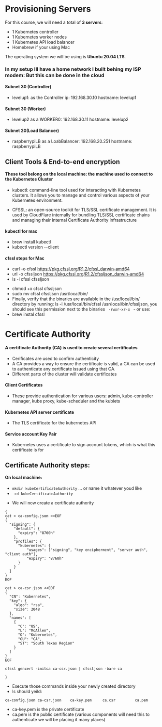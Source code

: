 # Provisioning Servers

For this course, we will need a total of **3 servers**:

- 1 Kubernetes controller
- 1 Kubernetes worker nodes
- 1 Kubernetes API load balancer
- Homebrew if your using Mac

The operating system we will be using is **Ubuntu 20.04 LTS**.

### In my setup Ill have a home network I built behing my ISP modem: But this can be done in the cloud
#### Subnet 30 (Controller)
- levelup1: as the Controller ip: 192.168.30.10 hostname: levelup1

#### Subnet 30 (Worker)
- levelup2 as a WORKER0: 192.168.30.11 hostname: levelup2

#### Subnet 20(Load Balancer)
- raspberrypiLB as a LoabBalancer: 192.168.20.251 hostname: raspberrypiLB

## Client Tools & End-to-end encryption

#### These tool belong on the local machine: the machine used to connect to the Kubernetes Cluster

- kubectl: command-line tool used for interacting with Kubernetes clusters. It allows you to manage and control various aspects of your Kubernetes environment.

- CFSSL: an open-source toolkit for TLS/SSL certificate management. It is used by CloudFlare internally for bundling TLS/SSL certificate chains and managing their internal Certificate Authority infrastructure

 #### kubectl for mac
- brew install kubectl
- kubectl version --client

 #### cfssl steps for Mac
   - curl -o cfssl https://pkg.cfssl.org/R1.2/cfssl_darwin-amd64
   - url -o cfssljson https://pkg.cfssl.org/R1.2/cfssljson_darwin-amd64
   - ls -l cfssl cfssljson

   * chmod +x cfssl cfssljson
   * sudo mv cfssl cfssljson /usr/local/bin/
   * Finally, verify that the binaries are available in the /usr/local/bin/ directory by running: ls -l /usr/local/bin/cfssl /usr/local/bin/cfssljson, you should see this permission next to the binaries ```  -rwxr-xr-x  ```
    - or use: 
   * brew instal cfssl

# Certificate Authority 

#### A certificate Authority (CA) is used to create several certificates

- Cerificates are used to confirm authenticity
- A CA provides a way to ensure the certificate is valid, a CA can be used to authenticate any certificate issued using that CA.
- Different parts of the cluster will validate certificates

#### Client Certificates
- These provide authentication for various users: admin, kube-controller manager, kube proxy, kube-scheduler and the kublets

#### Kubernetes API server certificate
- The TLS certificate for the kubernetes API

#### Service account Key Pair
- Kubernetes uses a certificate to sign account tokens, which is what this certificate is for
    
## Certificate Authority steps:
#### On local machine: 
- ``` mkdir kubeCertificateAuthority ``` ... or name it whatever youd like
- ``` cd kubeCertificateAuthority``` 
* We will now create a certificate authority
``` 
{
cat > ca-config.json <<EOF
{
  "signing": {
    "default": {
      "expiry": "8760h"
    },
    "profiles": {
      "kubernetes": {
          "usages": ["signing", "key encipherment", "server auth", "client auth"],
          "expiry": "8760h"
      }
    }
  }
}
EOF

cat > ca-csr.json <<EOF
{
  "CN": "Kubernetes",
  "key": {
    "algo": "rsa",
    "size": 2048
  },
  "names": [
    {
      "C": "US",
      "L": "McAllen",
      "O": "Kubernetes",
      "OU": "CA",
      "ST": "South Texas Region"
    }
  ]
}
EOF

cfssl gencert -initca ca-csr.json | cfssljson -bare ca

} 
 ```

- Execute those commands inside your newly created directory
- ls should yeild: 
```
ca-config.json ca-csr.json    ca-key.pem     ca.csr         ca.pem
```
- ca-key.pem is the private certificate
- ca.pem is the public certificate (various components will need this to authenticate we will be placing it many places)